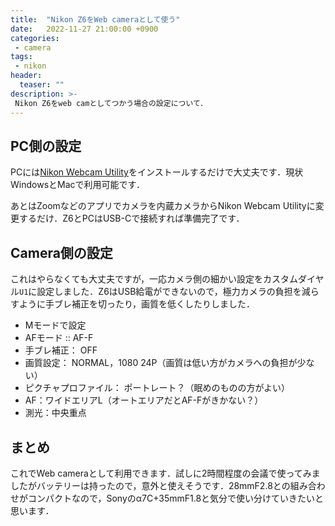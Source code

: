 ```yaml
---
title:  "Nikon Z6をWeb cameraとして使う"
date:   2022-11-27 21:00:00 +0900
categories: 
 - camera
tags:
 - nikon
header:
  teaser: ""
description: >-
 Nikon Z6をweb camとしてつかう場合の設定について．
---
```


## PC側の設定

PCには[Nikon Webcam Utility](https://downloadcenter.nikonimglib.com/ja/products/548/Webcam_Utility.html)をインストールするだけで大丈夫です．現状WindowsとMacで利用可能です．

あとはZoomなどのアプリでカメラを内蔵カメラからNikon Webcam Utilityに変更するだけ．Z6とPCはUSB-Cで接続すれば準備完了です．


## Camera側の設定

これはやらなくても大丈夫ですが，一応カメラ側の細かい設定をカスタムダイヤル`U1`に設定しました．Z6はUSB給電ができないので，極力カメラの負担を減らすように手ブレ補正を切ったり，画質を低くしたりしました．

- Mモードで設定
- AFモード :: AF-F
- 手ブレ補正： OFF
- 画質設定： NORMAL，1080 24P（画質は低い方がカメラへの負担が少ない）
- ピクチャプロファイル： ポートレート？（眠めのものの方がよい）
- AF：ワイドエリアL（オートエリアだとAF-Fがきかない？）
- 測光：中央重点


## まとめ

これでWeb cameraとして利用できます．試しに2時間程度の会議で使ってみましたがバッテリーは持ったので，意外と使えそうです．28mmF2.8との組み合わせがコンパクトなので，Sonyのα7C+35mmF1.8と気分で使い分けていきたいと思います．
